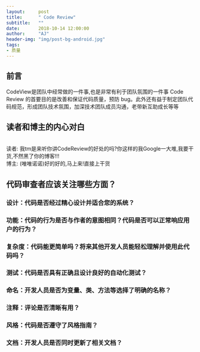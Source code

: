 ```yaml
---
layout:     post
title:      " Code Review"
subtitle:   ""
date:       2018-10-14 12:00:00
author:     "AJ"
header-img: "img/post-bg-android.jpg"
tags:
- 质量
---
```


## 前言
   CodeView是团队中经常做的一件事,也是非常有利于团队氛围的一件事
   Code Review 的首要目的是改善和保证代码质量，预防 bug。此外还有益于制定团队代码规范，形成团队技术氛围，加深技术团队成员沟通，老带新互助成长等等
## 读者和博主的内心对白
   <br> 读者: 我tm是来听你讲CodeReview的好处的吗?你这样的我Google一大堆,我要干货,不然黑了你的博客!!!<br />
   博主: (唯唯诺诺)好的好的,马上来!直接上干货

## 代码审查者应该关注哪些方面？

### 设计：代码是否经过精心设计并适合您的系统？
### 功能：代码的行为是否与作者的意图相同？代码是否可以正常响应用户的行为？
### 复杂度：代码能更简单吗？将来其他开发人员能轻松理解并使用此代码吗？
### 测试：代码是否具有正确且设计良好的自动化测试？
### 命名：开发人员是否为变量、类、方法等选择了明确的名称？
### 注释：评论是否清晰有用？
### 风格：代码是否遵守了风格指南？
### 文档：开发人员是否同时更新了相关文档？